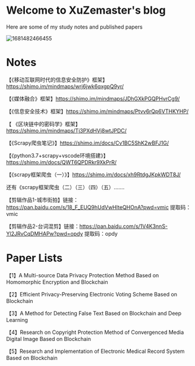 # Welcome to XuZemaster's blog

Here are some of my study notes and published papers

![1681482466455](https://user-images.githubusercontent.com/26967658/232072752-2f838ec1-c6a6-48a4-b36e-52db95718925.png)

# Notes

【《移动互联网时代的信息安全防护》框架】https://shimo.im/mindmaps/wrj6jwk6qxgpQ9yr/ 

【《媒体融合》框架】https://shimo.im/mindmaps/JDhGXkPGQPHvrCg9/ 

【《信息安全技术》框架】https://shimo.im/mindmaps/Ptvv6rQp6VTHKYHP/ 

【 《区块链中的密码学》框架】https://shimo.im/mindmaps/Tj3PXdHVj8wtJPDC/

【《Scrapy爬虫笔记》】https://shimo.im/docs/Cv1BC5ShK2wBFJ1G/ 

【《python3.7+scrapy+vscode环境搭建》】https://shimo.im/docs/QWT6QPDRkr9XkPrR/ 

【《scrapy框架爬虫（一）》】https://shimo.im/docs/xh9RtdgJKpkWDT8J/ 

  还有《scrapy框架爬虫（二）（三）（四）（五）.......

【剪辑作品1-城市街拍】链接：https://pan.baidu.com/s/18_F_EUQ9hUdVwHIteQHOnA?pwd=vmic 提取码：vmic

【剪辑作品2-台词混剪】链接：https://pan.baidu.com/s/1V4K3nnS-Yl2JRvCqDMHAPw?pwd=opdy 提取码：opdy



# Paper Lists

【1】A Multi-source Data Privacy Protection Method Based on Homomorphic Encryption and Blockchain

【2】Efficient Privacy-Preserving Electronic Voting Scheme Based on Blockchain

【3】A Method for Detecting False Text Based on Blockchain and Deep Learning

【4】Research on Copyright Protection Method of Convergenced Media Digital Image Based on Blockchain

【5】Research and Implementation of Electronic Medical Record System Based on Blockchain
